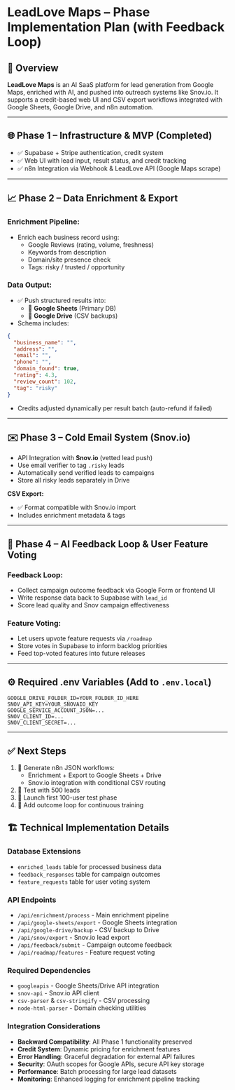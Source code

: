 # LeadLove Maps – Phase Implementation Plan (with Feedback Loop)

## 🚀 Overview
**LeadLove Maps** is an AI SaaS platform for lead generation from Google Maps, enriched with AI, and pushed into outreach systems like Snov.io. It supports a credit-based web UI and CSV export workflows integrated with Google Sheets, Google Drive, and n8n automation.

---

## 🌐 Phase 1 – Infrastructure & MVP (Completed)
- ✅ Supabase + Stripe authentication, credit system
- ✅ Web UI with lead input, result status, and credit tracking
- ✅ n8n Integration via Webhook & LeadLove API (Google Maps scrape)

---

## 📈 Phase 2 – Data Enrichment & Export

### Enrichment Pipeline:
- Enrich each business record using:
  - Google Reviews (rating, volume, freshness)
  - Keywords from description
  - Domain/site presence check
  - Tags: risky / trusted / opportunity

### Data Output:
- ✅ Push structured results into:
  - 🔹 **Google Sheets** (Primary DB)
  - 🔹 **Google Drive** (CSV backups)
- Schema includes:
```json
{
  "business_name": "",
  "address": "",
  "email": "",
  "phone": "",
  "domain_found": true,
  "rating": 4.3,
  "review_count": 102,
  "tag": "risky"
}
```
- Credits adjusted dynamically per result batch (auto-refund if failed)

---

## ✉️ Phase 3 – Cold Email System (Snov.io)
- API Integration with **Snov.io** (vetted lead push)
- Use email verifier to tag `.risky` leads
- Automatically send verified leads to campaigns
- Store all risky leads separately in Drive

**CSV Export:**
- ✅ Format compatible with Snov.io import
- Includes enrichment metadata & tags

---

## 🧠 Phase 4 – AI Feedback Loop & User Feature Voting

### Feedback Loop:
- Collect campaign outcome feedback via Google Form or frontend UI
- Write response data back to Supabase with `lead_id`
- Score lead quality and Snov campaign effectiveness

### Feature Voting:
- Let users upvote feature requests via `/roadmap`
- Store votes in Supabase to inform backlog priorities
- Feed top-voted features into future releases

---

## ⚙️ Required .env Variables (Add to `.env.local`)
```env
GOOGLE_DRIVE_FOLDER_ID=YOUR_FOLDER_ID_HERE
SNOV_API_KEY=YOUR_SNOVAIO_KEY
GOOGLE_SERVICE_ACCOUNT_JSON=...
SNOV_CLIENT_ID=...
SNOV_CLIENT_SECRET=...
```
---

## ✅ Next Steps
1. 🔁 Generate n8n JSON workflows:
   - Enrichment + Export to Google Sheets + Drive
   - Snov.io integration with conditional CSV routing
2. 🧪 Test with 500 leads
3. 🎯 Launch first 100-user test phase
4. 🔁 Add outcome loop for continuous training

## 🏗️ Technical Implementation Details

### Database Extensions
- `enriched_leads` table for processed business data
- `feedback_responses` table for campaign outcomes  
- `feature_requests` table for user voting system

### API Endpoints
- `/api/enrichment/process` - Main enrichment pipeline
- `/api/google-sheets/export` - Google Sheets integration
- `/api/google-drive/backup` - CSV backup to Drive
- `/api/snov/export` - Snov.io lead export
- `/api/feedback/submit` - Campaign outcome feedback
- `/api/roadmap/features` - Feature request voting

### Required Dependencies
- `googleapis` - Google Sheets/Drive API integration
- `snov-api` - Snov.io API client
- `csv-parser` & `csv-stringify` - CSV processing
- `node-html-parser` - Domain checking utilities

### Integration Considerations
- **Backward Compatibility**: All Phase 1 functionality preserved
- **Credit System**: Dynamic pricing for enrichment features
- **Error Handling**: Graceful degradation for external API failures
- **Security**: OAuth scopes for Google APIs, secure API key storage
- **Performance**: Batch processing for large lead datasets
- **Monitoring**: Enhanced logging for enrichment pipeline tracking